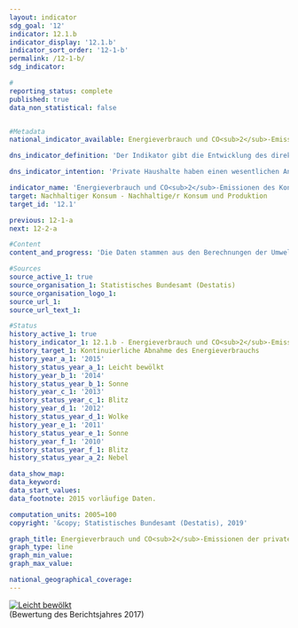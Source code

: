 ```yaml
---                   
layout: indicator                   
sdg_goal: '12'                   
indicator: 12.1.b                   
indicator_display: '12.1.b'                   
indicator_sort_order: '12-1-b'                   
permalink: /12-1-b/                   
sdg_indicator:                    

#                   
reporting_status: complete                   
published: true                   
data_non_statistical: false                   


#Metadata                   
national_indicator_available: Energieverbrauch und CO<sub>2</sub>-Emissionen der privaten Haushalte                   

dns_indicator_definition: 'Der Indikator gibt die Entwicklung des direkten und indirekten Energieverbrauchs der privaten Haushalte an und stellt so die Beanspruchung von Energie durch Konsumaktivitäten der privaten Haushalte dar.<sub> Text aus dem Indikatorenbericht 2018</sub>'                   

dns_indicator_intention: 'Private Haushalte haben einen wesentlichen Anteil am Energieverbrauch einer Volkswirtschaft sowie an den eng mit dem Energieverbrauch zusammenhängenden Kohlendioxidemissionen. Der Energieverbrauch des Konsums erstreckt sich jedoch nicht nur auf das Inland, sondern auch auf die Produktion importierter Güter im Ausland. Der Indikator gibt daher zusätzlich Aufschluss über die globale Umweltinanspruchnahme durch Konsumaktivitäten. Mit einer Minderung des Energieverbrauchs werden Ressourcen im In- und Ausland eingespart und klimaschädliche Kohlendioxidemissionen vermindert. Ziel der Bundesregierung ist es daher, den Energieverbrauch des Konsums kontinuierlich abzusenken.<sub> Text aus dem Indikatorenbericht 2018</sub>'                   

indicator_name: 'Energieverbrauch und CO<sub>2</sub>-Emissionen des Konsums'                   
target: Nachhaltiger Konsum - Nachhaltige/r Konsum und Produktion                   
target_id: '12.1'                   

previous: 12-1-a                   
next: 12-2-a                   

#Content                    
content_and_progress: 'Die Daten stammen aus den Berechnungen der Umweltökonomischen Gesamtrechnungen des Statistischen Bundesamtes auf Basis der Energiebilanzen der Arbeitsgemeinschaft Energiebilanzen und auf Basis der Emissionsberichterstattung des Umweltbundesamtes.<br><br>Haushalte verbrauchen direkt Energie, etwa zum Heizen oder durch den Verbrauch von Kraftstoffen im Straßenverkehr. Außer diesem direkten Energieverbrauch werden erhebliche Energiemengen bei der Herstellung von Gütern für den privaten Konsum verbraucht. Dieser indirekte Energieverbrauch fällt im In- und Ausland, sowohl bei den unmittelbaren Herstellern der Konsumgüter als auch bei deren Zulieferern an. Beide Formen werden mit dem vorliegenden Indikator erfasst.<br><br>Gleiches gilt für die informativ als Index dargestellten Emissionen von Kohlendioxid (CO<sub>2</sub> ): Neben den direkten Emissionen der privaten Haushalte aus der Verbrennung von Brenn- und Kraftstoffen entstehen noch weitaus größere Mengen an indirekten Emissionen bei der Produktion der Konsumgüter. Die vorliegende Kennzahl umfasst sowohl direkte als auch indirekte Emissionen.<br><br>Der Blick auf die Zeitreihe offenbart eine wellenförmige Entwicklung des Energieverbrauchs durch Konsumaktivitäten der privaten Haushalte mit einem leichten Anstieg um 1,9&nbsp;% vom Jahr 2005 bis 2010. Zwischen 2010 und 2012 sank der Energieverbrauch der privaten Haushalte stetig um insgesamt 5,3&nbsp;%. Im Jahr 2013 hingegen stieg der Verbrauch gegenüber dem Vorjahr wieder um 1,9&nbsp;% an, während er im Jahr 2014 gegenüber dem Vorjahr um 6,2&nbsp;% sank. Nach vorläufigen Ergebnissen für 2015 stieg der Energieverbrauch gegenüber dem Vorjahr wieder um 2,0&nbsp;% an. Der Wert des Indikators nahm im Jahr 2015 gegenüber 2005 insgesamt um 5,7&nbsp;% ab. Eine kontinuierliche Abnahme ist derzeit jedoch nicht zu beobachten.<br><br>Im Jahr 2015 machte der direkte Energieverbrauch der privaten Haushalte 39,2&nbsp;% des gesamten Energieverbrauchs der Haushalte aus. Davon entfielen auf Brennstoffe einschließlich Strom und Fernwärme 62,6&nbsp;% und auf Kraftstoffe 37,4&nbsp;%. Den größeren Teil des gesamten Energieverbrauchs bildete mit 60,8&nbsp;% der indirekte Energieverbrauch in Verbindung mit der Herstellung der Konsumgüter im In- und Ausland.<br><br>Der Energieverbrauch wird unterschieden nach den Bedarfsfeldern Wohnen, Mobilität, Ernährung, sonstige Produkte und Dienstleistungen. Die meiste Energie wird in den Bereichen Wohnen, Verkehr und Ernährung verbraucht. Der Bereich Wohnen bildet dabei im Jahr 2015 mit insgesamt rund 3&nbsp;324 Petajoule (35,6&nbsp;% des Gesamtverbrauchs der privaten Haushalte) den größten Verbrauchsbereich. Die Verluste, die bei der Erzeugung von Strom und Fernwärme für die privaten Haushalte anfallen, sind hierin als indirekter Verbrauch enthalten.<br><br>Die Entwicklung der energiebedingten CO<sub>2</sub>-Emissionen weist einen ähnlichen Verlauf wie der Energieverbrauch auf. Im Jahr 2015 betrugen die CO<sub>2</sub>-Emissionen der privaten Haushalte einschließlich des Emissionsgehalts der Konsumgüter sowie der Emissionen aus der Verbrennung von Biomasse 638 Millionen Tonnen und sind somit gegenüber 2005 um 1,0&nbsp;% gesunken. Bei der Verbrennung von Brenn- und Kraftstoffen fielen 33,3&nbsp;% der Emissionen an, die verbleibenden 66,7&nbsp;% bei der Herstellung der Konsumgüter. Zwischen 2005 und 2015 sanken die direkten CO<sub>2</sub>- Emissionen um 2,5&nbsp;%, der Emissionsgehalt der Konsumgüter stieg hingegen um 2,5&nbsp;%.<sub> Text aus dem Indikatorenbericht 2018</sub>'                   

#Sources
source_active_1: true                           
source_organisation_1: Statistisches Bundesamt (Destatis)                           
source_organisation_logo_1:                            
source_url_1:                            
source_url_text_1:                            

#Status                   
history_active_1: true                   
history_indicator_1: 12.1.b - Energieverbrauch und CO<sub>2</sub>-Emissionen des Konsum                   
history_target_1: Kontinuierliche Abnahme des Energieverbrauchs
history_year_a_1: '2015'                           
history_status_year_a_1: Leicht bewölkt
history_year_b_1: '2014'                           
history_status_year_b_1: Sonne
history_year_c_1: '2013'                           
history_status_year_c_1: Blitz
history_year_d_1: '2012'                           
history_status_year_d_1: Wolke
history_year_e_1: '2011'                           
history_status_year_e_1: Sonne
history_year_f_1: '2010'                           
history_status_year_f_1: Blitz
history_status_year_a_2: Nebel

data_show_map:                    
data_keyword:                    
data_start_values:                    
data_footnote: 2015 vorläufige Daten.                   

computation_units: 2005=100                   
copyright: '&copy; Statistisches Bundesamt (Destatis), 2019'                   

graph_title: Energieverbrauch und CO<sub>2</sub>-Emissionen der privaten Haushalte                   
graph_type: line                   
graph_min_value:                    
graph_max_value:                    

national_geographical_coverage:                    
---
```

<div>                           
  <div class="my-header">                           
    <a href="https://nachhaltige-entwicklung-deutschland.github.io/open-sdg-site-starter/status/"><img src="https://g205sdgs.github.io/sdg-indicators/public/Wettersymbole/Leicht bewölkt.png" alt="Leicht bewölkt" />                           
    </a>                           
  </div>
  <div class="my-header-note">
    <span>(Bewertung des Berichtsjahres 2017)</span>
  </div>                           
</div>